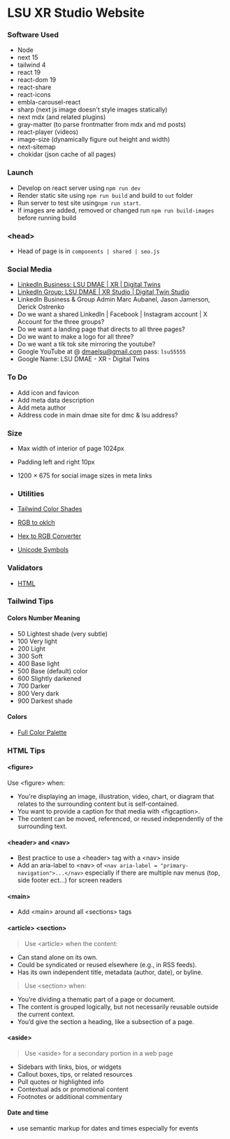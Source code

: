 # LSU XR Studio Website

### Software Used
* Node
* next 15
* tailwind 4
* react 19
* react-dom 19
* react-share
* react-icons
* embla-carousel-react
* sharp (next js image doesn't style images statically)
* next mdx (and related plugins)
* gray-matter (to parse frontmatter from mdx and md posts)
* react-player (videos)
* image-size (dynamically figure out height and width)
* next-sitemap
* chokidar (json cache of all pages)


### Launch
* Develop on react server using `npm run dev`
* Render static site using `npm run build` and build to `out` folder  
* Run server to test site using`npm run start`.
* If images are added, removed or changed run `npm run build-images` before running build

### \<head\>
* Head of page is in `components | shared | seo.js`

### Social Media
* [LinkedIn Business: LSU DMAE | XR | Digital Twins](https://www.linkedin.com/company/lsu-dmae-xr-digital-twins)
* [LinkedIn Group: LSU DMAE | XR Studio | Digital Twin Studio](https://www.linkedin.com/groups/14687155/)
* LinkedIn Business & Group Admin Marc Aubanel, Jason Jamerson, Derick Ostrenko
* Do we want a shared LinkedIn | Facebook | Instagram account | X Account for the three groups?
* Do we want a landing page that directs to all three pages?
* Do we want to make a logo for all three?
* Do we want a tik tok site mirroring the youtube?
* Google YouTube at  @ dmaelsu@gmail.com pass: `lsu55555`
* Google Name: LSU DMAE - XR - Digital Twins

### To Do
* Add icon and favicon
* Add meta data description
* Add meta author
* Address code in main dmae site for dmc & lsu address?

### Size
* Max width of interior of page 1024px
* Padding left and right 10px
* 1200 × 675 for social image sizes in meta links

* ### Utilities
* [Tailwind Color Shades](https://javisperez.github.io/tailwindcolorshades/?supernova=FDD023&honey-flower=582C83&version=v3)
* [RGB to oklch](https://oklch.com/)
* [Hex to RGB Converter](https://www.rapidtables.com/convert/color/hex-to-rgb.html)
* [Unicode Symbols](https://symbl.cc)

### Validators
* [HTML](https://validator.w3.org)

### Tailwind Tips
#### Colors Number	Meaning
* 50	Lightest shade (very subtle)
* 100	Very light
* 200	Light
* 300	Soft
* 400	Base light
* 500	Base (default) color
* 600	Slightly darkened
* 700	Darker
* 800	Very dark
* 900	Darkest shade

#### Colors
* [Full Color Palette](https://tailwindcss.com/docs/customizing-colors#default-color-palette)

### HTML Tips

#### \<figure\>

Use \<figure\> when:
* You're displaying an image, illustration, video, chart, or diagram that relates to the surrounding content but is self-contained.
* You want to provide a caption for that media with \<figcaption\>.
* The content can be moved, referenced, or reused independently of the surrounding text.

#### \<header\> and \<nav\>
* Best practice to use a \<header\> tag with a \<nav\> inside
* Add an aria-label to \<nav\> of `<nav aria-label = "primary-navigation">...</nav>` especially if there are multiple nav menus (top, side footer ect...) for screen readers

#### \<main\>
* Add \<main\> around all \<sections\> tags

#### \<article\> \<section\>
>  Use \<article\> when the content:
* Can stand alone on its own.
* Could be syndicated or reused elsewhere (e.g., in RSS feeds).
* Has its own independent title, metadata (author, date), or byline.

> Use \<section\> when:
* You’re dividing a thematic part of a page or document.
*  The content is grouped logically, but not necessarily reusable outside the current context.
*  You’d give the section a heading, like a subsection of a page.

#### \<aside\>

> Use \<aside\> for a secondary portion in a web page
* Sidebars with links, bios, or widgets
* Callout boxes, tips, or related resources
* Pull quotes or highlighted info
* Contextual ads or promotional content
* Footnotes or additional commentary

#### Date and time
* use semantic markup for dates and times especially for events
